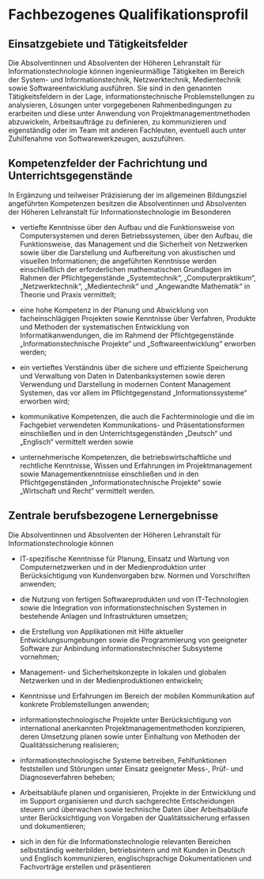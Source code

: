 # Fachbezogenes Qualifikationsprofil

## Einsatzgebiete und Tätigkeitsfelder

Die Absolventinnen und Absolventen der Höheren Lehranstalt für Informationstechnologie können
ingenieurmäßige Tätigkeiten im Bereich der System- und Informationstechnik, Netzwerktechnik,
Medientechnik sowie Softwareentwicklung ausführen. Sie sind in den genannten Tätigkeitsfeldern in der
Lage, informationstechnische Problemstellungen zu analysieren, Lösungen unter vorgegebenen
Rahmenbedingungen zu erarbeiten und diese unter Anwendung von Projektmanagementmethoden
abzuwickeln, Arbeitsaufträge zu definieren, zu kommunizieren und eigenständig oder im Team mit
anderen Fachleuten, eventuell auch unter Zuhilfenahme von Softwarewerkzeugen, auszuführen.

## Kompetenzfelder der Fachrichtung und Unterrichtsgegenstände

In Ergänzung und teilweiser Präzisierung der im allgemeinen Bildungsziel angeführten
Kompetenzen besitzen die Absolventinnen und Absolventen der Höheren Lehranstalt für
Informationstechnologie im Besonderen

- vertiefte Kenntnisse über den Aufbau und die Funktionsweise von Computersystemen und deren
Betriebssystemen, über den Aufbau, die Funktionsweise, das Management und die Sicherheit von
Netzwerken sowie über die Darstellung und Aufbereitung von akustischen und visuellen
Informationen; die angeführten Kenntnisse werden einschließlich der erforderlichen
mathematischen Grundlagen im Rahmen der Pflichtgegenstände „Systemtechnik“,
„Computerpraktikum“, „Netzwerktechnik“, „Medientechnik“ und „Angewandte Mathematik“ in
Theorie und Praxis vermittelt;

- eine hohe Kompetenz in der Planung und Abwicklung von facheinschlägigen Projekten sowie
Kenntnisse über Verfahren, Produkte und Methoden der systematischen Entwicklung von
Informatikanwendungen, die im Rahmend der Pflichtgegenstände „Informationstechnische
Projekte“ und „Softwareentwicklung“ erworben werden;

- ein vertieftes Verständnis über die sichere und effiziente Speicherung und Verwaltung von Daten
in Datenbanksystemen sowie deren Verwendung und Darstellung in modernen Content
Management Systemen, das vor allem im Pflichtgegenstand „Informationssysteme“ erworben
wird;

- kommunikative Kompetenzen, die auch die Fachterminologie und die im Fachgebiet
verwendeten Kommunikations- und Präsentationsformen einschließen und in den
Unterrichtsgegenständen „Deutsch“ und „Englisch“ vermittelt werden sowie

- unternehmerische Kompetenzen, die betriebswirtschaftliche und rechtliche Kenntnisse, Wissen
und Erfahrungen im Projektmanagement sowie Managementkenntnisse einschließen und in den
Pflichtgegenständen „Informationstechnische Projekte“ sowie „Wirtschaft und Recht“ vermittelt
werden.

## Zentrale berufsbezogene Lernergebnisse

Die Absolventinnen und Absolventen der Höheren Lehranstalt für Informationstechnologie können

- IT-spezifische Kenntnisse für Planung, Einsatz und Wartung von Computernetzwerken und in
der Medienproduktion unter Berücksichtigung von Kundenvorgaben bzw. Normen und
Vorschriften anwenden;

- die Nutzung von fertigen Softwareprodukten und von IT-Technologien sowie die Integration von
informationstechnischen Systemen in bestehende Anlagen und Infrastrukturen umsetzen;

- die Erstellung von Applikationen mit Hilfe aktueller Entwicklungsumgebungen sowie die
Programmierung von geeigneter Software zur Anbindung informationstechnischer Subsysteme
vornehmen;

- Management- und Sicherheitskonzepte in lokalen und globalen Netzwerken und in der Medienproduktionen entwickeln;

- Kenntnisse und Erfahrungen im Bereich der mobilen Kommunikation auf konkrete
Problemstellungen anwenden;

- informationstechnologische Projekte unter Berücksichtigung von international anerkannten
Projektmanagementmethoden konzipieren, deren Umsetzung planen sowie unter Einhaltung von
Methoden der Qualitätssicherung realisieren;

- informationstechnologische Systeme betreiben, Fehlfunktionen feststellen und Störungen unter
Einsatz geeigneter Mess-, Prüf- und Diagnoseverfahren beheben;

- Arbeitsabläufe planen und organisieren, Projekte in der Entwicklung und im Support
organisieren und durch sachgerechte Entscheidungen steuern und überwachen sowie technische
Daten über Arbeitsabläufe unter Berücksichtigung von Vorgaben der Qualitätssicherung erfassen
und dokumentieren;

- sich in den für die Informationstechnologie relevanten Bereichen selbstständig weiterbilden,
betriebsintern und mit Kunden in Deutsch und Englisch kommunizieren, englischsprachige
Dokumentationen und Fachvorträge erstellen und präsentieren
